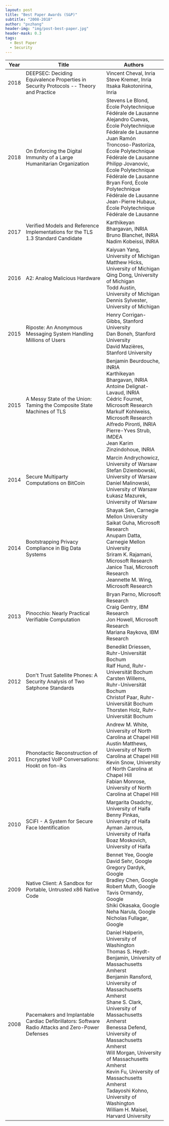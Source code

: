 ```yaml
---
layout: post
title: "Best Paper Awards (S&P)"
subtitle: "2008-2018"
author: "pxzhang"
header-img: "img/post-best-paper.jpg"
header-mask: 0.3
tags:
  - Best Paper
  - Security
---
```


<style>
.table {
	font-size:12px;
}
table td {
	vertical-align: middle;
}
table th:nth-of-type(2) {
    width: 240px;
}

</style>

| Year | Title | Authors |
| --- | --- | --- |
| 2018 | DEEPSEC: Deciding Equivalence Properties in Security Protocols -- Theory and Practice | Vincent Cheval, Inria<br>Steve Kremer, Inria<br>Itsaka Rakotonirina, Inria |
| 2018 | On Enforcing the Digital Immunity of a Large Humanitarian Organization | Stevens Le Blond, École Polytechnique Fédérale de Lausanne<br>Alejandro Cuevas, École Polytechnique Fédérale de Lausanne<br>Juan Ramón Troncoso-Pastoriza, École Polytechnique Fédérale de Lausanne<br>Philipp Jovanovic, École Polytechnique Fédérale de Lausanne<br>Bryan Ford, École Polytechnique Fédérale de Lausanne<br>Jean-Pierre Hubaux, École Polytechnique Fédérale de Lausanne |
| 2017 | Verified Models and Reference Implementations for the TLS 1.3 Standard Candidate | Karthikeyan Bhargavan, INRIA<br>Bruno Blanchet, INRIA<br>Nadim Kobeissi, INRIA |
| 2016 | A2: Analog Malicious Hardware | Kaiyuan Yang, University of Michigan<br>Matthew Hicks, University of Michigan<br>Qing Dong, University of Michigan<br>Todd Austin, University of Michigan<br>Dennis Sylvester, University of Michigan |
| 2015 | Riposte: An Anonymous Messaging System Handling Millions of Users | Henry Corrigan-Gibbs, Stanford University<br>Dan Boneh, Stanford University<br>David Mazières, Stanford University |
| 2015 | A Messy State of the Union: Taming the Composite State Machines of TLS | Benjamin Beurdouche, INRIA<br>Karthikeyan Bhargavan, INRIA<br>Antoine Delignat-Lavaud, INRIA<br>Cédric Fournet, Microsoft Research<br>Markulf Kohlweiss, Microsoft Research<br>Alfredo Pironti, INRIA<br>Pierre-Yves Strub, IMDEA<br>Jean Karim Zinzindohoue, INRIA |
| 2014 | Secure Multiparty Computations on BitCoin | Marcin Andrychowicz, University of Warsaw<br>Stefan Dziembowski, University of Warsaw<br>Daniel Malinowski, University of Warsaw<br>Łukasz Mazurek, University of Warsaw |
| 2014 | Bootstrapping Privacy Compliance in Big Data Systems | Shayak Sen, Carnegie Mellon University<br>Saikat Guha, Microsoft Research<br>Anupam Datta, Carnegie Mellon University<br>Sriram K. Rajamani, Microsoft Research<br>Janice Tsai, Microsoft Research<br>Jeannette M. Wing, Microsoft Research |
| 2013 | Pinocchio: Nearly Practical Verifiable Computation | Bryan Parno, Microsoft Research<br>Craig Gentry, IBM Research<br>Jon Howell, Microsoft Research<br>Mariana Raykova, IBM Research |
| 2012 | Don't Trust Satellite Phones: A Security Analysis of Two Satphone Standards | Benedikt Driessen, Ruhr-Universität Bochum<br>Ralf Hund, Ruhr-Universität Bochum<br>Carsten Willems, Ruhr-Universität Bochum<br>Christof Paar, Ruhr-Universität Bochum<br>Thorsten Holz, Ruhr-Universität Bochum |
| 2011 | Phonotactic Reconstruction of Encrypted VoIP Conversations: Hookt on fon-iks | Andrew M. White, University of North Carolina at Chapel Hill<br>Austin Matthews, University of North Carolina at Chapel Hill<br>Kevin Snow, University of North Carolina at Chapel Hill<br>Fabian Monrose, University of North Carolina at Chapel Hill |
| 2010 | SCiFI - A System for Secure Face Identification | Margarita Osadchy, University of Haifa<br>Benny Pinkas, University of Haifa<br>Ayman Jarrous, University of Haifa<br>Boaz Moskovich, University of Haifa |
| 2009 | Native Client: A Sandbox for Portable, Untrusted x86 Native Code | Bennet Yee, Google<br>David Sehr, Google<br>Gregory Dardyk, Google<br>Bradley Chen, Google<br>Robert Muth, Google<br>Tavis Ormandy, Google<br>Shiki Okasaka, Google<br>Neha Narula, Google<br>Nicholas Fullagar, Google |
| 2008 | Pacemakers and Implantable Cardiac Defibrillators: Software Radio Attacks and Zero-Power Defenses | Daniel Halperin, University of Washington<br>Thomas S. Heydt-Benjamin, University of Massachusetts Amherst<br>Benjamin Ransford, University of Massachusetts Amherst<br>Shane S. Clark, University of Massachusetts Amherst<br>Benessa Defend, University of Massachusetts Amherst<br>Will Morgan, University of Massachusetts Amherst<br>Kevin Fu, University of Massachusetts Amherst<br>Tadayoshi Kohno, University of Washington<br>William H. Maisel, Harvard University |
